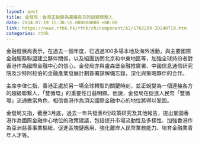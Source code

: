 ```yaml
---
layout: post
title: 金發局：香港正蛻變為連接各方的超級聯繫人
date: 2024-07-19 15:30:55.000000000 +08:00
link: https://news.rthk.hk/rthk/ch/component/k2/1762289-20240719.htm
categories: rthk
---
```


金融發展局表示，在過去一個年度，已透過100多場本地及海外活動，與主要國際金融服務聯盟建立夥伴關係，以及組團訪問北京和中東地區等，加強全球持份者對香港作為國際金融中心的信心。金發局亦與盧森堡金融推廣署、中國信息通信研究院及沙特阿拉伯的金融產業發展計劃簽署諒解備忘錄，深化與策略夥伴的合作。

主席李律仁指，香港正處於另一場全球轉型的關鍵時刻，並正蛻變為一個連接各方的超級聯繫人，「雙循環」的重要性日益明顯。他說，金發局在促進人民幣「雙循環」流通擔當角色，相信香港作為頂尖國際金融中心的地位將得以鞏固。

金發局又指，截至3月底，過去一年共發表6份政策研究及其他報告，提出鞏固香港作為國際金融中心地位的政策建議，包括提升市場流動性及多樣性、加強香港作為亞洲慈善事業樞紐、促進區塊鏈應用、強化離岸人民幣業務能力、培育金融業青年人才等。
